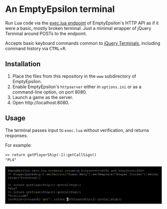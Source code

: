 # An EmptyEpsilon terminal

Run Lua code via the [exec.lua endpoint](https://github.com/daid/EmptyEpsilon/wiki/HTTP-Server) of EmptyEpsilon's HTTP API as if it were a basic, mostly broken terminal. Just a minimal wrapper of jQuery Terminal around POSTs to the endpoint.

Accepts basic keyboard commands common to [jQuery Terminals](https://terminal.jcubic.pl/api_reference.php#shortcuts), including command history via <kbd>CTRL</kbd>+<kbd>R</kbd>.

## Installation

1.  Place the files from this repository in the `www` subdirectory of EmptyEpsilon.
2.  Enable EmptyEpsilon's `httpserver` either in `options.ini` or as a command-line option, on port 8080.
3.  Launch a game as the server.
4.  Open http://localhost:8080.

## Usage

The terminal passes input to `exec.lua` without verification, and returns responses.

For example:

```
>> return getPlayerShip(-1):getCallSign()
"PL4"
```

![Screenshot](terminal.png)
